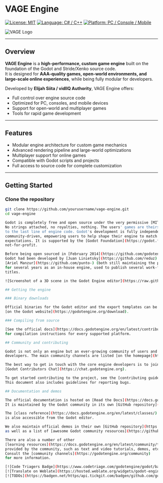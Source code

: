 # VAGE Engine

[![License: MIT](https://img.shields.io/badge/License-MIT-yellow.svg)](https://opensource.org/licenses/MIT)
[![Language: C# / C++](https://img.shields.io/badge/Language-C%23%20%2F%20C++-blue.svg)](https://docs.microsoft.com/en-us/dotnet/csharp/)
[![Platform: PC / Console / Mobile](https://img.shields.io/badge/Platform-PC%20%2F%20Console%20%2F%20Mobile-lightgrey.svg)]()

![VAGE Logo](https://your-image-link.com/logo.png) <!-- Replace with your logo link -->

---

## Overview

**VAGE Engine** is a **high-performance, custom game engine** built on the foundation of the Godot and Stride/Xenko source code.  
It is designed for **AAA-quality games, open-world environments, and large-scale online experiences**, while being fully modular for developers.

Developed by **Elijah Siita / vidllQ Authority**, VAGE Engine offers:

- Full control over engine source code  
- Optimized for PC, consoles, and mobile devices  
- Support for open-world and multiplayer games  
- Tools for rapid game development  

---

## Features

- Modular engine architecture for custom game mechanics  
- Advanced rendering pipeline and large-world optimizations  
- Multiplayer support for online games  
- Compatible with Godot scripts and projects  
- Full access to source code for complete customization  

---

## Getting Started

### Clone the repository
```bash
git clone https://github.com/yourusername/vage-engine.git
cd vage-engine

Godot is completely free and open source under the very permissive [MIT license](https://godotengine.org/license).
No strings attached, no royalties, nothing. The users' games are theirs, down
to the last line of engine code. Godot's development is fully independent and
community-driven, empowering users to help shape their engine to match their
expectations. It is supported by the [Godot Foundation](https://godot.foundation/)
not-for-profit.

Before being open sourced in [February 2014](https://github.com/godotengine/godot/commit/0b806ee0fc9097fa7bda7ac0109191c9c5e0a1ac),
Godot had been developed by [Juan Linietsky](https://github.com/reduz) and
[Ariel Manzur](https://github.com/punto-) (both still maintaining the project)
for several years as an in-house engine, used to publish several work-for-hire
titles.

![Screenshot of a 3D scene in the Godot Engine editor](https://raw.githubusercontent.com/godotengine/godot-design/master/screenshots/editor_tps_demo_1920x1080.jpg)

## Getting the engine

### Binary downloads

Official binaries for the Godot editor and the export templates can be found
[on the Godot website](https://godotengine.org/download).

### Compiling from source

[See the official docs](https://docs.godotengine.org/en/latest/contributing/development/compiling)
for compilation instructions for every supported platform.

## Community and contributing

Godot is not only an engine but an ever-growing community of users and engine
developers. The main community channels are listed [on the homepage](https://godotengine.org/community).

The best way to get in touch with the core engine developers is to join the
[Godot Contributors Chat](https://chat.godotengine.org).

To get started contributing to the project, see the [contributing guide](CONTRIBUTING.md).
This document also includes guidelines for reporting bugs.

## Documentation and demos

The official documentation is hosted on [Read the Docs](https://docs.godotengine.org).
It is maintained by the Godot community in its own [GitHub repository](https://github.com/godotengine/godot-docs).

The [class reference](https://docs.godotengine.org/en/latest/classes/)
is also accessible from the Godot editor.

We also maintain official demos in their own [GitHub repository](https://github.com/godotengine/godot-demo-projects)
as well as a list of [awesome Godot community resources](https://github.com/godotengine/awesome-godot).

There are also a number of other
[learning resources](https://docs.godotengine.org/en/latest/community/tutorials.html)
provided by the community, such as text and video tutorials, demos, etc.
Consult the [community channels](https://godotengine.org/community)
for more information.

[![Code Triagers Badge](https://www.codetriage.com/godotengine/godot/badges/users.svg)](https://www.codetriage.com/godotengine/godot)
[![Translate on Weblate](https://hosted.weblate.org/widgets/godot-engine/-/godot/svg-badge.svg)](https://hosted.weblate.org/engage/godot-engine/?utm_source=widget)
[![TODOs](https://badgen.net/https/api.tickgit.com/badgen/github.com/godotengine/godot)](https://www.tickgit.com/browse?repo=github.com/godotengine/godot)
